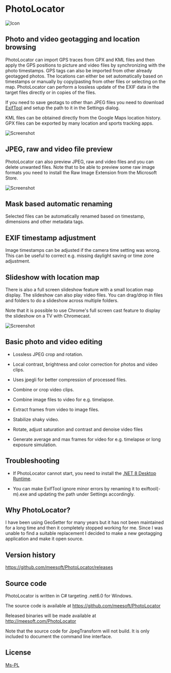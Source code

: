 # PhotoLocator

![Icon](./PhotoLocator/Resources/PhotoLocator.png)

## Photo and video geotagging and location browsing
PhotoLocator can import GPS traces from GPX and KML files and then apply the GPS positions to picture and video files by 
synchronizing with the photo timestamps. GPS tags can also be imported from other already geotagged photos.
The locations can either be set automatically based on timestamps or manually by copy/pasting from other files or selecting 
on the map. PhotoLocator can perform a lossless update of the EXIF data in the target files directly or in copies of the files.

If you need to save geotags to other than JPEG files you need to download [ExifTool](https://exiftool.org/) and setup the path 
to it in the Settings dialog.

KML files can be obtained directly from the Google Maps location history. GPX files can be exported by many location and 
sports tracking apps. 

![Screenshot](./Screenshot.jpg)

## JPEG, raw and video file preview
PhotoLocator can also preview JPEG, raw and video files and you can delete unwanted files. Note that to be able to preview 
some raw image formats you need to install the Raw Image Extension from the Microsoft Store.

![Screenshot](./SplitViewScreenshot.jpg)

## Mask based automatic renaming
Selected files can be automatically renamed based on timestamp, dimensions and other metadata tags.

## EXIF timestamp adjustment
Image timestamps can be adjusted if the camera time setting was wrong. 
This can be useful to correct e.g. missing daylight saving or time zone adjustment.

## Slideshow with location map
There is also a full screen slideshow feature with a small location map display. The slideshow can also play video files.
You can drag/drop in files and folders to do a slideshow across multiple folders. 

Note that it is possible to use Chrome's full screen cast feature to display the slideshow on a TV with Chromecast.

![Screenshot](./SlideshowScreenshot.jpg)

## Basic photo and video editing
* Lossless JPEG crop and rotation.

* Local contrast, brightness and color correction for photos and video clips.

* Uses jpegli for better compression of processed files.

* Combine or crop video clips.

* Combine image files to video for e.g. timelapse.

* Extract frames from video to image files.

* Stabilize shaky video.

* Rotate, adjust saturation and contrast and denoise video files

* Generate average and max frames for video for e.g. timelapse or long exposure simulation.

## Troubleshooting
* If PhotoLocator cannot start, you need to install the [.NET 8 Desktop Runtime](https://dotnet.microsoft.com/download/dotnet/8.0/runtime).

* You can make ExifTool ignore minor errors by renaming it to exiftool(-m).exe and updating the path under Settings accordingly.

## Why PhotoLocator?
I have been using GeoSetter for many years but it has not been maintained for a long time and then it completely stopped working 
for me. Since I was unable to find a suitable replacement I decided to make a new geotagging application and make it open source.

## Version history
https://github.com/meesoft/PhotoLocator/releases

## Source code
PhotoLocator is written in C# targeting .net6.0 for Windows.

The source code is available at https://github.com/meesoft/PhotoLocator

Released binaries will be made available at http://meesoft.com/PhotoLocator

Note that the source code for JpegTransform will not build. It is only included to document the command line interface.

## License
[Ms-PL](LICENSE)
